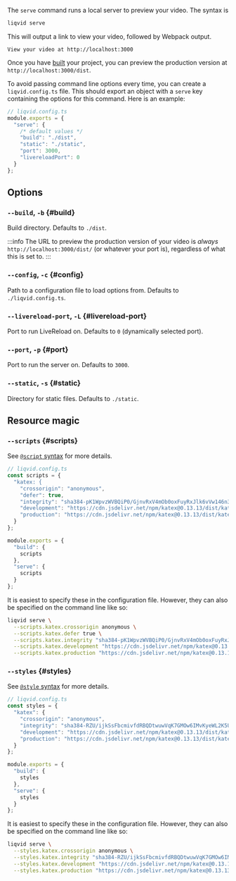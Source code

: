 The `serve` command runs a local server to preview your video. The syntax is
```bash
liqvid serve
```

This will output a link to view your video, followed by Webpack output.
```
View your video at http://localhost:3000
```

Once you have [built](./build.md) your project, you can preview the production version at `http://localhost:3000/dist`.

To avoid passing command line options every time, you can create a `liqvid.config.ts` file. This should export an object with a `serve` key containing the options for this command. Here is an example:

```ts
// liqvid.config.ts
module.exports = {
  "serve": {
    /* default values */
    "build": "./dist",
    "static": "./static",
    "port": 3000,
    "livereloadPort": 0
  }
};
```

## Options

### `--build`, `-b` {#build}

Build directory. Defaults to `./dist`.

:::info
The URL to preview the production version of your video is *always* `http://localhost:3000/dist/` (or whatever your port is), regardless of what this is set to.
:::

### `--config`, `-c` {#config}

Path to a configuration file to load options from. Defaults to `./liqvid.config.ts`.

### `--livereload-port`, `-L` {#livereload-port}

Port to run LiveReload on. Defaults to `0` (dynamically selected port).

### `--port`, `-p` {#port}

Port to run the server on. Defaults to `3000`.

### `--static`, `-s` {#static}

Directory for static files. Defaults to `./static`.

## Resource magic

### `--scripts` {#scripts}

See [`@script` syntax](.macros#script) for more details.

```ts
// liqvid.config.ts
const scripts = {
  "katex: {
    "crossorigin": "anonymous",
    "defer": true,
    "integrity": "sha384-pK1WpvzWVBQiP0/GjnvRxV4mOb0oxFuyRxJlk6vVw146n3egcN5C925NCP7a7BY8",
    "development": "https://cdn.jsdelivr.net/npm/katex@0.13.13/dist/katex.js", 
    "production": "https://cdn.jsdelivr.net/npm/katex@0.13.13/dist/katex.min.js"
  }
};

module.exports = {
  "build": {
    scripts
  },
  "serve": {
    scripts
  }
};
```

It is easiest to specify these in the configuration file. However, they can also be specified on the command line like so:

```bash
liqvid serve \
  --scripts.katex.crossorigin anonymous \
  --scripts.katex.defer true \
  --scripts.katex.integrity "sha384-pK1WpvzWVBQiP0/GjnvRxV4mOb0oxFuyRxJlk6vVw146n3egcN5C925NCP7a7BY8" \
  --scripts.katex.development "https://cdn.jsdelivr.net/npm/katex@0.13.13/dist/katex.js" \
  --scripts.katex.production "https://cdn.jsdelivr.net/npm/katex@0.13.13/dist/katex.min.js"
```

### `--styles` {#styles}

See [`@style` syntax](./macros#style) for more details.

```ts
// liqvid.config.ts
const styles = {
  "katex": {
    "crossorigin": "anonymous",
    "integrity": "sha384-RZU/ijkSsFbcmivfdRBQDtwuwVqK7GMOw6IMvKyeWL2K5UAlyp6WonmB8m7Jd0Hn",
    "development": "https://cdn.jsdelivr.net/npm/katex@0.13.13/dist/katex.css",
    "production": "https://cdn.jsdelivr.net/npm/katex@0.13.13/dist/katex.min.css"
  }
};

module.exports = {
  "build": {
    styles
  },
  "serve": {
    styles
  }
};
```

It is easiest to specify these in the configuration file. However, they can also be specified on the command line like so:

```bash
liqvid serve \
  --styles.katex.crossorigin anonymous \
  --styles.katex.integrity "sha384-RZU/ijkSsFbcmivfdRBQDtwuwVqK7GMOw6IMvKyeWL2K5UAlyp6WonmB8m7Jd0Hn" \
  --styles.katex.development "https://cdn.jsdelivr.net/npm/katex@0.13.13/dist/katex.css" \
  --styles.katex.production "https://cdn.jsdelivr.net/npm/katex@0.13.13/dist/katex.min.css"
```
